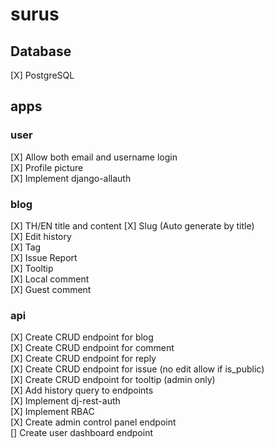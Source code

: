 # surus

## Database
[X] PostgreSQL
## apps
### user
[X] Allow both email and username login  
[X] Profile picture  
[X] Implement django-allauth  
### blog
[X] TH/EN title and content
[X] Slug (Auto generate by title)  
[X] Edit history  
[X] Tag  
[X] Issue Report  
[X] Tooltip  
[X] Local comment  
[X] Guest comment  
### api
[X] Create CRUD endpoint for blog  
[X] Create CRUD endpoint for comment  
[X] Create CRUD endpoint for reply  
[X] Create CRUD endpoint for issue (no edit allow if is_public)  
[X] Create CRUD endpoint for tooltip (admin only)  
[X] Add history query to endpoints  
[X] Implement dj-rest-auth  
[X] Implement RBAC  
[X] Create admin control panel endpoint  
[] Create user dashboard endpoint